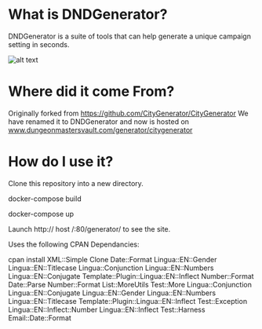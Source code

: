 # What is DNDGenerator? #

DNDGenerator is a suite of tools that can help generate a unique campaign setting in seconds. 

![alt text](https://raw.githubusercontent.com/Orcpub/DNDGenerator/master/screenshot.png)

# Where did it come From? #
Originally forked from https://github.com/CityGenerator/CityGenerator
We have renamed it to DNDGenerator and now is hosted on www.dungeonmastersvault.com/generator/citygenerator

# How do I use it? #

Clone this repository into a new directory.

docker-compose build

docker-compose up

Launch http:// host /:80/generator/ to see the site.

Uses the following CPAN Dependancies:

cpan install XML::Simple Clone Date::Format Lingua::EN::Gender Lingua::EN::Titlecase Lingua::Conjunction Lingua::EN::Numbers Lingua::EN::Conjugate Template::Plugin::Lingua::EN::Inflect Number::Format Date::Parse Number::Format List::MoreUtils Test::More Lingua::Conjunction Lingua::EN::Conjugate Lingua::EN::Gender Lingua::EN::Numbers Lingua::EN::Titlecase Template::Plugin::Lingua::EN::Inflect Test::Exception Lingua::EN::Inflect::Number Lingua::EN::Inflect Test::Harness Email::Date::Format
